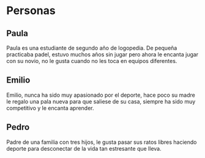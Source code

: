 # Personas

## Paula
Paula es una estudiante de segundo año de logopedia. De pequeña practicaba padel, estuvo muchos años sin jugar pero ahora 
le encanta jugar con su novio, no le gusta cuando no les toca en equipos diferentes.

## Emilio
Emilio, nunca ha sido muy apasionado por el deporte, hace poco su madre le regalo una pala nueva para que saliese de su casa, 
siempre ha sido muy competitivo y le encanta aprender.

## Pedro
Padre de una familia con tres hijos, le gusta pasar sus ratos libres haciendo deporte para desconectar de la vida tan 
estresante que lleva.

